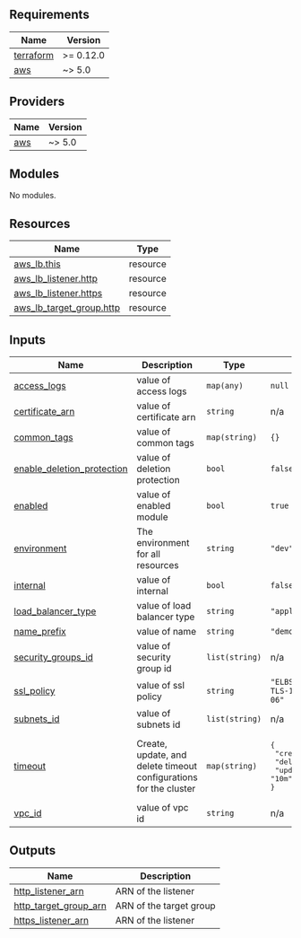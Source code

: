 <!-- BEGINNING OF PRE-COMMIT-TERRAFORM DOCS HOOK -->
## Requirements

| Name | Version |
|------|---------|
| <a name="requirement_terraform"></a> [terraform](#requirement\_terraform) | >= 0.12.0 |
| <a name="requirement_aws"></a> [aws](#requirement\_aws) | ~> 5.0 |

## Providers

| Name | Version |
|------|---------|
| <a name="provider_aws"></a> [aws](#provider\_aws) | ~> 5.0 |

## Modules

No modules.

## Resources

| Name | Type |
|------|------|
| [aws_lb.this](https://registry.terraform.io/providers/hashicorp/aws/latest/docs/resources/lb) | resource |
| [aws_lb_listener.http](https://registry.terraform.io/providers/hashicorp/aws/latest/docs/resources/lb_listener) | resource |
| [aws_lb_listener.https](https://registry.terraform.io/providers/hashicorp/aws/latest/docs/resources/lb_listener) | resource |
| [aws_lb_target_group.http](https://registry.terraform.io/providers/hashicorp/aws/latest/docs/resources/lb_target_group) | resource |

## Inputs

| Name | Description | Type | Default | Required |
|------|-------------|------|---------|:--------:|
| <a name="input_access_logs"></a> [access\_logs](#input\_access\_logs) | value of access logs | `map(any)` | `null` | no |
| <a name="input_certificate_arn"></a> [certificate\_arn](#input\_certificate\_arn) | value of certificate arn | `string` | n/a | yes |
| <a name="input_common_tags"></a> [common\_tags](#input\_common\_tags) | value of common tags | `map(string)` | `{}` | no |
| <a name="input_enable_deletion_protection"></a> [enable\_deletion\_protection](#input\_enable\_deletion\_protection) | value of deletion protection | `bool` | `false` | no |
| <a name="input_enabled"></a> [enabled](#input\_enabled) | value of enabled module | `bool` | `true` | no |
| <a name="input_environment"></a> [environment](#input\_environment) | The environment for all resources | `string` | `"dev"` | no |
| <a name="input_internal"></a> [internal](#input\_internal) | value of internal | `bool` | `false` | no |
| <a name="input_load_balancer_type"></a> [load\_balancer\_type](#input\_load\_balancer\_type) | value of load balancer type | `string` | `"application"` | no |
| <a name="input_name_prefix"></a> [name\_prefix](#input\_name\_prefix) | value of name | `string` | `"demo"` | no |
| <a name="input_security_groups_id"></a> [security\_groups\_id](#input\_security\_groups\_id) | value of security group id | `list(string)` | n/a | yes |
| <a name="input_ssl_policy"></a> [ssl\_policy](#input\_ssl\_policy) | value of ssl policy | `string` | `"ELBSecurityPolicy-TLS-1-2-Ext-2018-06"` | no |
| <a name="input_subnets_id"></a> [subnets\_id](#input\_subnets\_id) | value of subnets id | `list(string)` | n/a | yes |
| <a name="input_timeout"></a> [timeout](#input\_timeout) | Create, update, and delete timeout configurations for the cluster | `map(string)` | <pre>{<br>  "create": "10m",<br>  "delete": "10m",<br>  "update": "10m"<br>}</pre> | no |
| <a name="input_vpc_id"></a> [vpc\_id](#input\_vpc\_id) | value of vpc id | `string` | n/a | yes |

## Outputs

| Name | Description |
|------|-------------|
| <a name="output_http_listener_arn"></a> [http\_listener\_arn](#output\_http\_listener\_arn) | ARN of the listener |
| <a name="output_http_target_group_arn"></a> [http\_target\_group\_arn](#output\_http\_target\_group\_arn) | ARN of the target group |
| <a name="output_https_listener_arn"></a> [https\_listener\_arn](#output\_https\_listener\_arn) | ARN of the listener |
<!-- END OF PRE-COMMIT-TERRAFORM DOCS HOOK -->
